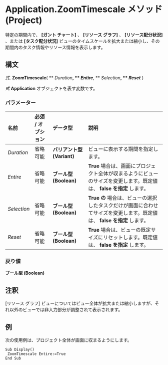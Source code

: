 
# Application.ZoomTimescale メソッド (Project)

特定の期間内で、 **[ガント チャート]** 、 **[リソース グラフ]** 、 **[リソース配分状況]** 、または **[タスク配分状況]** ビューのタイムスケールを拡大または縮小し、その期間内のタスク情報やリソース情報を表示します。


## 構文

 _式_. **ZoomTimescale**( ** _Duration_**, ** _Entire_**, ** _Selection_**, ** _Reset_** )

 _式_ **Application** オブジェクトを表す変数です。


### パラメーター



|**名前**|**必須 / オプション**|**データ型**|**説明**|
|:-----|:-----|:-----|:-----|
| _Duration_|省略可能|**バリアント型 (Variant)**|ビューに表示する期間を指定します。|
| _Entire_|省略可能|**ブール型 (Boolean)**|**True** 場合は、画面にプロジェクト全体が収まるようにビューのサイズを変更します。既定値は、 **false を指定** します。|
| _Selection_|省略可能|**ブール型 (Boolean)**|**True の** 場合は、ビューの選択したタスクだけが画面に合わせてサイズを変更します。既定値は、 **false を指定** します。|
| _Reset_|省略可能|**ブール型 (Boolean)**|**True** 場合は、ビューの既定サイズにリセットします。既定値は、 **false を指定** します。|

### 戻り値

 **ブール型 (Boolean)**


## 注釈

[リソース グラフ] ビューについてはビュー全体が拡大または縮小しますが、それ以外のビューでは非入力部分が調整されて表示されます。


## 例

次の使用例は、プロジェクト全体が画面に収まるようにします。


```
Sub Display() 
 ZoomTimescale Entire:=True 
End Sub
```

